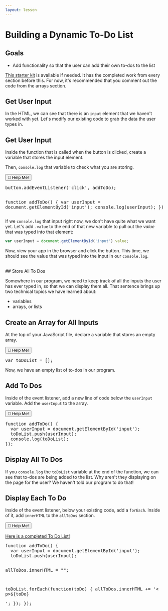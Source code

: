 ```yaml
---
layout: lesson
---
```


# Building a Dynamic To-Do List

## Goals

- Add functionality so that the user can add their own to-dos to the list

[This starter kit](https://glitch.com/edit/#!/tc-arrays-solution) is available if needed. It has the completed work from every section before this. For now, it's recommended that you comment out the code from the arrays section.

## Get User Input

In the HTML, we can see that there is an `input` element that we haven't worked with yet. Let's modify our existing code to grab the data the user types in.

<div class="try-it-new">
  <h2>Get User Input</h2>
  <p>Inside the function that is called when the button is clicked, create a variable that stores the input element.</p>
  <p>Then, <code>console.log</code> that variable to check what you are storing.</p>

  <div class="help-container">
    <button class="help-click">🤚 Help Me!</button>
    <div class="help-toggle">
      <pre>button.addEventListener('click', addToDo);

function addToDo() {
  var userInput = document.getElementById('input');
  console.log(userInput);
});</pre>
    </div>
  </div>
</div>

If we `console.log` that input right now, we don't have quite what we want yet. Let's add `.value` to the end of that new variable to pull out the _value_ that was typed into that element:

```js
var userInput = document.getElementById('input').value;
```

Now, view your app in the browser and click the button. This time, we should see the value that was typed into the input in our `console.log`.

<br>
## Store All To Dos

Somewhere in our program, we need to keep track of all the inputs the user has ever typed in, so that we can display them all. That sentence brings up two technical topics we have learned about:
- variables
- arrays, or lists

<div class="try-it-new">
  <h2>Create an Array for All Inputs</h2>
  <p>At the top of your JavaScript file, declare a variable that stores an empty array.</p>

  <div class="help-container">
    <button class="help-click">🤚 Help Me!</button>
    <div class="help-toggle">
      <pre>var toDoList = [];</pre>
    </div>
  </div>

</div>

Now, we have an empty list of to-dos in our program.

<div class="try-it-new">
  <h2>Add To Dos</h2>
  <p>Inside of the event listener, add a new line of code below the <code>userInput</code> variable. Add the <code>userInput</code> to the array.</p>

  <div class="help-container">
    <button class="help-click">🤚 Help Me!</button>
    <div class="help-toggle">
      <pre>function addToDo() {
  var userInput = document.getElementById('input');
  toDoList.push(userInput);
  console.log(toDoList);
});</pre>
    </div>
  </div>

</div>

## Display All To Dos

If you `console.log` the `toDoList` variable at the end of the function, we can see that to-dos are being added to the list. Why aren't they displaying on the page for the user? We haven't told our program to do that!

<div class="try-it-new">
  <h2>Display Each To Do</h2>
  <p>Inside of the event listener, below your existing code, add a <code>forEach</code>. Inside of it, add <code>innerHTML</code> to the <code>allToDos</code> section.</p>

  <div class="help-container">
    <button class="help-click">🤚 Help Me!</button>
    <div class="help-toggle">
      <p><a href="https://glitch.com/edit/#!/tc-dynamic-complete?path=script.js%3A11%3A26">Here is a completed To Do List!</a></p>
      <pre>function addToDo() {
  var userInput = document.getElementById('input');
  toDoList.push(userInput);

  allToDos.innerHTML = "";

  toDoList.forEach(function(toDo) {
    allToDos.innerHTML += '< p>${toDo}</p>';
  });
});</pre>
    </div>
  </div>

</div>
